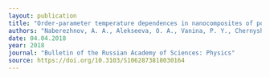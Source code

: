 ```yaml
---
layout: publication
title: "Order-parameter temperature dependences in nanocomposites of porous Glass-Sodium nitrite"
authors: "Naberezhnov, A. A., Alekseeva, O. A., Vanina, P. Y., Chernyshov, D. Y., Sysoeva, A. A., & Rysiakiewicz-Pasek, E."
date: 04.04.2018
year: 2018
journal: "Bulletin of the Russian Academy of Sciences: Physics"
source: https://doi.org/10.3103/S1062873818030164
---
```

